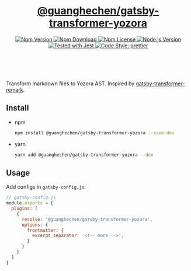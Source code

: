 <header>
  <h1 align="center">
    <a href="https://github.com/guanghechen/gatsby-scaffolds/tree/master/packages/gatsby-transformer-yozora#readme">@guanghechen/gatsby-transformer-yozora</a>
  </h1>
  <div align="center">
    <a href="https://www.npmjs.com/package/@guanghechen/gatsby-transformer-yozora">
      <img
        alt="Npm Version"
        src="https://img.shields.io/npm/v/@guanghechen/gatsby-transformer-yozora.svg"
      />
    </a>
    <a href="https://www.npmjs.com/package/@guanghechen/gatsby-transformer-yozora">
      <img
        alt="Npm Download"
        src="https://img.shields.io/npm/dm/@guanghechen/gatsby-transformer-yozora.svg"
      />
    </a>
    <a href="https://www.npmjs.com/package/@guanghechen/gatsby-transformer-yozora">
      <img
        alt="Npm License"
        src="https://img.shields.io/npm/l/@guanghechen/gatsby-transformer-yozora.svg"
      />
    </a>
    <a href="https://github.com/nodejs/node">
      <img
        alt="Node.js Version"
        src="https://img.shields.io/node/v/@guanghechen/gatsby-transformer-yozora"
      />
    </a>
    <a href="https://github.com/facebook/jest">
      <img
        alt="Tested with Jest"
        src="https://img.shields.io/badge/tested_with-jest-9c465e.svg"
      />
    </a>
    <a href="https://github.com/prettier/prettier">
      <img
        alt="Code Style: prettier"
        src="https://img.shields.io/badge/code_style-prettier-ff69b4.svg?style=flat-square"
      />
    </a>
  </div>
</header>
<br/>


Transform markdown files to Yozora AST. Inspired by [gatsby-transformer-remark](https://github.com/gatsbyjs/gatsby/tree/master/packages/gatsby-transformer-remark).

## Install

* npm

  ```bash
  npm install @guanghechen/gatsby-transformer-yozora --save-dev
  ```

* yarn

  ```bash
  yarn add @guanghechen/gatsby-transformer-yozora --dev
  ```

## Usage

Add configs in `gatsby-config.js`:

```javascript
// gatsby-config.js
module.exports = {
  plugins: [
    {
      resolve: '@guanghechen/gatsby-transformer-yozora',
      options: {
        frontmatter: {
          excerpt_separator: '<!-- more -->',
        }
      }
    }
  ]
}
```


[homepage]: https://github.com/guanghechen/gatsby-scaffolds/tree/master/packages/gatsby-transformer-yozora#readme
